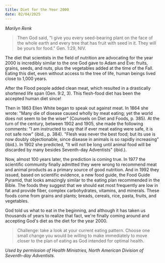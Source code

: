 ```yaml
---
title: Diet for the Year 2000
date: 02/04/2025
---
```


_Marilyn Renk_

> <p></p>
> Then God said, "I give you every seed-bearing plant on the face of the whole earth and every tree that has fruit with seed in it. They will be yours for food." Gen. 1:29, NIV.

The diet that scientists in the field of nutrition are advocating for the year 2000 is incredibly similar to the one God gave to Adam and Eve: fruits, grains, seeds, and nuts, plus the vegetables added at the time of the Fall. Eating this diet, even without access to the tree of life, human beings lived close to 1,000 years.

After the Flood people added clean meat, which resulted in a drastically shortened life span (Gen. 9:2, 3). This flesh-food diet has been the accepted human diet since!

Then in 1863 Ellen White began to speak out against meat. In 1864 she wrote: "Many die of disease caused wholly by meat eating; yet the world does not seem to be the wiser" (Counsels on Diet and Foods, p. 385). At the turn of the century, between 1902 and 1905, she made the following comments: "I am instructed to say that if ever meat eating were safe, it is not safe now" (ibid., p. 384). "Flesh was never the best food; but its use is now doubly objectionable, since disease in animals is so rapidly increasing" (ibid.). In 1902 she predicted, "It will not be long until animal food will be discarded by many besides Seventh-day Adventists" (ibid.).

Now, almost 100 years later, the prediction is coming true. In 1977 the scientific community finally admitted they were wrong to recommend meat and animal products as a primary source of good nutrition. And in 1992 they issued, based on scientific evidence, a new food guide, the Food Guide Pyramid, that looks amazingly similar to the eating plan recommended in the Bible. The foods they suggest that we should eat most frequently are low in fat and provide fiber, complex carbohydrates, vitamins, and minerals. These foods come from grains and plants; breads, cereals, rice, pasta, fruits, and vegetables.

God told us what to eat in the beginning, and although it has taken us thousands of years to realize that fact, we're finally coming around and accepting God's diet as the diet for the year 2000.

> <callout></callout>
> Challenge: take a look at your current eating pattern. Choose one small change you would be willing to make immediately to move closer to the plan of eating as God intended for optimal health.

_Used by permission of Health Ministries, North American Division of Seventh-day Adventists._